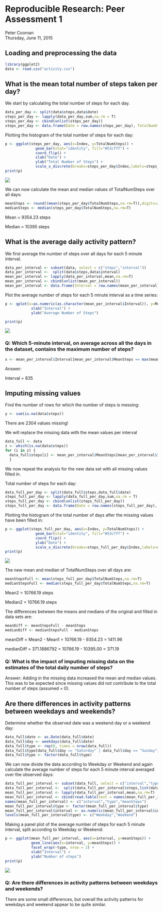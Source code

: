 # Reproducible Research: Peer Assessment 1
Peter Cooman  
Thursday, June 11, 2015  

## Loading and preprocessing the data

```r
library(ggplot2)
data <- read.csv("activity.csv")
```

## What is the mean total number of steps taken per day?
We start by calculating the total number of steps for each day.


```r
data_per_day <- split(data$steps,data$date)
steps_per_day <- lapply(data_per_day,sum,na.rm = T)
steps_per_day <- cbind(unlist(steps_per_day))
steps_per_day <- data.frame(Date = row.names(steps_per_day), TotalNumSteps = steps_per_day, Index = c(1:nrow(steps_per_day)))
```

Plotting the histogram of the total number of steps for each day:


```r
p <- ggplot(steps_per_day, aes(x=Index, y=TotalNumSteps)) +
              geom_bar(stat="identity", fill="#53cfff") +
              coord_flip() +
              xlab("Date") +
              ylab("Total Number of Steps") +
              scale_x_discrete(breaks=steps_per_day$Index,labels=steps_per_day$Date)
print(p)
```

![](PA1_template_files/figure-html/unnamed-chunk-3-1.png) 

We can now calculate the mean and median values of TotalNumSteps over all days:

```r
meanSteps <- round((mean(steps_per_day$TotalNumSteps,na.rm=T)),digits=2)
medianSteps <- median(steps_per_day$TotalNumSteps,na.rm=T)
```

Mean = 9354.23 steps

Median = 10395 steps

## What is the average daily activity pattern?
We first average the number of steps over all days for each 5 minute interval.


```r
data_per_interval <- subset(data, select = c("steps","interval"))
data_per_interval <-  split(data$steps,data$interval)
mean_per_interval <- lapply(data_per_interval,mean,na.rm=T)
mean_per_interval <- cbind(unlist(mean_per_interval))
mean_per_interval <- data.frame(Interval = row.names(mean_per_interval), MeanSteps = mean_per_interval, Index = c(1:nrow(mean_per_interval)))
```

Plot the average number of steps for each 5 minute interval as a time series:


```r
p <- qplot(x=as.numeric(as.character(mean_per_interval$Interval)), y=MeanSteps, data=mean_per_interval, geom="line") +
            xlab("Interval") +
            ylab("Average Number of Steps")

print(p)
```

![](PA1_template_files/figure-html/unnamed-chunk-6-1.png) 

### Q: Which 5-minute interval, on average across all the days in the dataset, contains the maximum number of steps?

```r
x <- mean_per_interval$Interval[mean_per_interval$MeanSteps == max(mean_per_interval$MeanSteps)]
```

Answer:

Interval = 835

## Imputing missing values
Find the number of rows for which the number of steps is messing:


```r
y <- sum(is.na(data$steps))
```

There are 2304 values missing!

We will replace the missing data with the mean values per interval


```r
data_full <- data
z <- which(is.na(data$steps))
for (i in z) {
  data_full$steps[i] <- mean_per_interval$MeanSteps[mean_per_interval$Interval == data_full$interval[i]] 
  }
```


We now repeat the analysis for the new data set with all missing values filled in.

Total number of steps for each day:


```r
data_full_per_day <- split(data_full$steps,data_full$date)
steps_full_per_day <- lapply(data_full_per_day,sum,na.rm = T)
steps_full_per_day <- cbind(unlist(steps_full_per_day))
steps_full_per_day <- data.frame(Date = row.names(steps_full_per_day), TotalNumSteps = steps_full_per_day, Index = c(1:nrow(steps_full_per_day)))
```

Plotting the histogram of the total number of days after the missing values have been filled in:


```r
p <- ggplot(steps_full_per_day, aes(x=Index, y=TotalNumSteps)) +
              geom_bar(stat="identity", fill="#53cfff") +
              coord_flip() +
              ylab("Date") +
              scale_x_discrete(breaks=steps_full_per_day$Index,labels=steps_full_per_day$Date)
print(p)
```

![](PA1_template_files/figure-html/unnamed-chunk-11-1.png) 

The new mean and median of TotalNumSteps over all days are:

```r
meanStepsFull <- mean(steps_full_per_day$TotalNumSteps,na.rm=T)
medianStepsFull <- median(steps_full_per_day$TotalNumSteps,na.rm=T)
```

Mean2 = 10766.19 steps

Median2 = 10766.19 steps

The differences between the means and medians of the original and filled in data sets are:

```r
meanDiff <- meanStepsFull - meanSteps
medianDiff <- medianStepsFull - medianSteps
```

meanDiff = Mean2 - Mean1 = 10766.19 - 9354.23 = 1411.96

medianDiff = 371.1886792 = 10766.19 - 10395.00 = 371.19

### Q: What is the impact of imputing missing data on the estimates of the total daily number of steps? 
Answer: Adding in the missing data increased the mean and median values. This was to be expected since missing values did not contribute to the total number of steps (assumed = 0).

## Are there differences in activity patterns between weekdays and weekends?
Determine whether the observed date was a weekend day or a weekend day:


```r
data_full$date <- as.Date(data_full$date)
data_full$day <- weekdays(data_full$date)
data_full$type <- rep(0, times = nrow(data_full))
data_full$type[data_full$day == "Saturday" | data_full$day == "Sunday"] <- 1
data_full$type <- factor(data_full$type)
```

We can now divide the data according to Weekday or Weekend and again calculate the average number of steps for each 5 minute interval averaged over the observed days:

```r
data_full_per_interval <- subset(data_full, select = c("interval","type","steps"))
data_full_per_interval <-  split(data_full_per_interval$steps,list(data_full_per_interval$interval,data_full_per_interval$type))
mean_full_per_interval <- lapply(data_full_per_interval,mean,na.rm=T)
mean_full_per_interval <- cbind(read.table(text = names(mean_full_per_interval), sep = ".", colClasses = "character"),unlist(mean_full_per_interval))
names(mean_full_per_interval) <- c("interval","type","meanSteps")
mean_full_per_interval$type <- factor(mean_full_per_interval$type)
mean_full_per_interval$interval <- as.numeric(mean_full_per_interval$interval)
levels(mean_full_per_interval$type) <- c("Weekday","Weekend")
```

Making a panel plot of the average number of steps for each 5 minute interval, split according to Weekday or Weekend:


```r
p <- ggplot(mean_full_per_interval, aes(x=interval, y=meanSteps)) +
            geom_line(aes(x=interval, y=meanSteps)) +
            facet_wrap(~type, nrow = 2) +
            xlab("Interval") +
            ylab("Number of steps")
print(p)
```

![](PA1_template_files/figure-html/unnamed-chunk-16-1.png) 

### Q: Are there differences in activity patterns between weekdays and weekends?
There are some small differences, but overall the activity patterns for weekdays and weekend appear to be quite similar.
